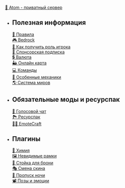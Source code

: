  [💫 Atom - приватный сервер](/wiki/)
- ## Полезная информация
     [📕 Правила](/wiki/useful/rules)\
     [🎮 Bedrock](/wiki/useful/bedrock)\
     [👤 Как получить роль игрока](/wiki/useful/getrole)\
     [🔶 Спонсорская подписка](/wiki/useful/sponsor)\
     [💲 Валюта](/wiki/useful/currency)\
     [🏜 Онлайн карта](/wiki/useful/dynmap)\
     [💻 Команды](/wiki/useful/commands)\
     [🔧 Особенные механики](/wiki/useful/specialfeatures)\
     [🌎 Система миров](/wiki/useful/worlds)
- ## Обязательные моды и ресурспак
     [🎤 Голосовой чат](/wiki/require/voicechat)\
     [🏞 Ресурспак](/wiki/require/resourcepack)\
     [🤸‍♂️ EmoteCraft](/wiki/require/emotecraft)
- ## Плагины
     [🧪 Химия](/wiki/plugins/chemistry)\
     [🖼 Невидимые рамки](/wiki/plugins/invisframe)\
     [👕 Стойка для брони](/wiki/plugins/armorstand)\
     [🎭 Смена скина](/wiki/plugins/skins)\
     [🛌 Пропуск ночи](/wiki/plugins/night)\
     [📽 Позы и эмоции](/wiki/plugins/pose)
